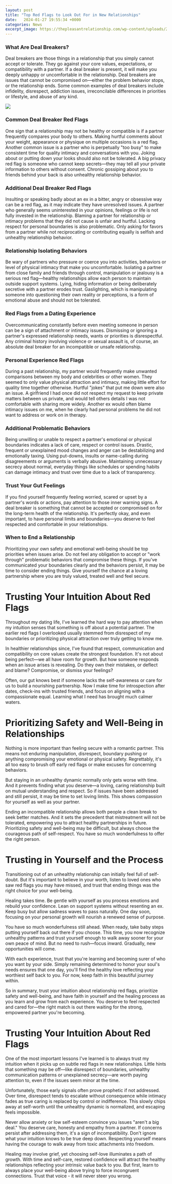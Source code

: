 ```yaml
---
layout: post
title: "Top Red Flags to Look Out For in New Relationships"
date:   2024-01-27 19:55:34 +0000
categories: News
excerpt_image: https://thepleasantrelationship.com/wp-content/uploads/2022/02/Red-Flags-in-a-Relationship-80-Red-Flags-You-Should-Never-Ignore-1-740x740.jpg
---
```

### What Are Deal Breakers?
Deal breakers are those things in a relationship that you simply cannot accept or tolerate. They go against your core values, expectations, or compatibility with a partner. If a deal breaker is present, it will make you deeply unhappy or uncomfortable in the relationship. Deal breakers are issues that cannot be compromised on—either the problem behavior stops, or the relationship ends. Some common examples of deal breakers include infidelity, disrespect, addiction issues, irreconcilable differences in priorities or lifestyle, and abuse of any kind.


![](https://thepleasantrelationship.com/wp-content/uploads/2022/02/Red-Flags-in-a-Relationship-80-Red-Flags-You-Should-Never-Ignore-1-740x740.jpg)
### Common Deal Breaker Red Flags 
One sign that a relationship may not be healthy or compatible is if a partner frequently compares your body to others. Making hurtful comments about your weight, appearance or physique on multiple occasions is a red flag. Another common issue is a partner who is perpetually "too busy" to make consistent time for quality intimacy and conversations with you. Joking about or putting down your looks should also not be tolerated. A big privacy red flag is someone who cannot keep secrets—they may tell all your private information to others without consent. Chronic gossiping about you to friends behind your back is also unhealthy relationship behavior.

### Additional Deal Breaker Red Flags
Insulting or speaking badly about an ex in a bitter, angry or obsessive way can be a red flag, as it may indicate they have unresolved issues. A partner who generally seems uninterested in your opinions, feelings or life is not fully invested in the relationship. Blaming a partner for relationship or intimacy problems that they did not cause is unfair and hurtful. Lacking respect for personal boundaries is also problematic. Only asking for favors from a partner while not reciprocating or contributing equally is selfish and unhealthy relationship behavior.

### Relationship Isolating Behaviors  
Be wary of partners who pressure or coerce you into activities, behaviors or level of physical intimacy that make you uncomfortable. Isolating a partner from close family and friends through control, manipulation or jealousy is a serious red flag—healthy relationships allow each person to maintain outside support systems. Lying, hiding information or being deliberately secretive with a partner erodes trust. Gaslighting, which is manipulating someone into questioning their own reality or perceptions, is a form of emotional abuse and should not be tolerated.

### Red Flags from a Dating Experience
Overcommunicating constantly before even meeting someone in person can be a sign of attachment or intimacy issues. Dismissing or ignoring a partner's expressed relationship needs, wants or priorities is disrespectful. Any criminal history involving violence or sexual assault is, of course, an absolute deal breaker for an incompatible or unsafe relationship.

### Personal Experience Red Flags
During a past relationship, my partner would frequently make unwanted comparisons between my body and celebrities or other women. They seemed to only value physical attraction and intimacy, making little effort for quality time together otherwise. Hurtful "jokes" that put me down were also an issue. A girlfriend I had once did not respect my request to keep private matters between us private, and would tell others details I was not comfortable with sharing more widely. Another ex would often blame intimacy issues on me, when he clearly had personal problems he did not want to address or work on in therapy. 

### Additional Problematic Behaviors
Being unwilling or unable to respect a partner's emotional or physical boundaries indicates a lack of care, respect or control issues. Drastic, frequent or unexplained mood changes and anger can be destabilizing and emotionally taxing. Using put-downs, insults or name-calling during disagreements or arguments is verbally abusive. Maintaining unnecessary secrecy about normal, everyday things like schedules or spending habits can damage intimacy and trust over time due to a lack of transparency. 

### Trust Your Gut Feelings
If you find yourself frequently feeling worried, scared or upset by a partner's words or actions, pay attention to those inner warning signs. A deal breaker is something that cannot be accepted or compromised on for the long-term health of the relationship. It's perfectly okay, and even important, to have personal limits and boundaries—you deserve to feel respected and comfortable in your relationships. 

### When to End a Relationship
Prioritizing your own safety and emotional well-being should be top priorities when issues arise. Do not feel any obligation to accept or "work through" problematic behaviors that compromise these things. If you've communicated your boundaries clearly and the behaviors persist, it may be time to consider ending things. Give yourself the chance at a loving partnership where you are truly valued, treated well and feel secure.

# Trusting Your Intuition About Red Flags

Throughout my dating life, I've learned the hard way to pay attention when my intuition senses that something is off about a potential partner. The earlier red flags I overlooked usually stemmed from disrespect of my boundaries or prioritizing physical attraction over truly getting to know me.  

In healthier relationships since, I've found that respect, communication and compatibility on core values create the strongest foundation. It's not about being perfect—we all have room for growth. But how someone responds when an issue arises is revealing. Do they own their mistakes, or deflect and blame? Compromise, or dismiss your feelings?

Often, our gut knows best if someone lacks the self-awareness or care for us to build a nourishing partnership. Now I make time for introspection after dates, check-ins with trusted friends, and focus on aligning with a compassionate equal. Learning what I need has brought much calmer waters.

# Prioritizing Safety and Well-Being in Relationships

Nothing is more important than feeling secure with a romantic partner. This means not enduring manipulation, disrespect, boundary pushing or anything compromising your emotional or physical safety. Regrettably, it's all too easy to brush off early red flags or make excuses for concerning behaviors. 

But staying in an unhealthy dynamic normally only gets worse with time. And it prevents finding what you deserve—a loving, caring relationship built on mutual understanding and respect. So if issues have been addressed and still persist, it may be time to set loving limits. This shows compassion for yourself as well as your partner.

Ending an incompatible relationship allows both people a clean break to seek better matches. And it sets the precedent that mistreatment will not be tolerated, empowering you to attract healthy partnerships in future. Prioritizing safety and well-being may be difficult, but always choose the courageous path of self-respect. You have so much wonderfulness to offer the right person.

# Trusting in Yourself and the Process

Transitioning out of an unhealthy relationship can initially feel full of self-doubt. But it's important to believe in your worth, listen to loved ones who saw red flags you may have missed, and trust that ending things was the right choice for your well-being. 

Healing takes time. Be gentle with yourself as you process emotions and rebuild your confidence. Lean on support systems without resenting an ex. Keep busy but allow sadness waves to pass naturally. One day soon, focusing on your personal growth will nourish a renewed sense of purpose.

You have so much wonderfulness still ahead. When ready, take baby steps putting yourself back out there if you choose. This time, you now recognize unhealthy patterns and trust yourself enough to walk away sooner for your own peace of mind. But no need to rush—focus inward. Gradually, new opportunities will come.

With each experience, trust that you're learning and becoming surer of who you want by your side. Simply remaining determined to honor your soul's needs ensures that one day, you'll find the healthy love reflecting your worthiest self back to you. For now, keep faith in this beautiful journey within.

So in summary, trust your intuition about relationship red flags, prioritize safety and well-being, and have faith in yourself and the healing process as you learn and grow from each experience. You deserve to feel respected and cared for—the right match is out there waiting for the strong, empowered partner you're becoming.

# Trusting Your Intuition About Red Flags

One of the most important lessons I've learned is to always trust my intuition when it picks up on subtle red flags in new relationships. Little hints that something may be off—like disrespect of boundaries, unhealthy communication patterns or unexplained secrecy—are worth paying attention to, even if the issues seem minor at the time. 

Unfortunately, those early signals often prove prophetic if not addressed. Over time, disrespect tends to escalate without consequence while intimacy fades as true caring is replaced by control or indifference. This slowly chips away at self-worth until the unhealthy dynamic is normalized, and escaping feels impossible.

Never allow anxiety or low self-esteem convince you issues "aren't a big deal." You deserve care, honesty and empathy from a partner. If concerns persist after addressing them, it's a sign of incompatibility. Don't ignore what your intuition knows to be true deep down. Respecting yourself means having the courage to walk away from toxic attachments into freedom.

Healing may involve grief, yet choosing self-love illuminates a path of growth. With time and self-care, restored confidence will attract the healthy relationships reflecting your intrinsic value back to you. But first, learn to always place your well-being above trying to force incongruent connections. Trust that voice - it will never steer you wrong.